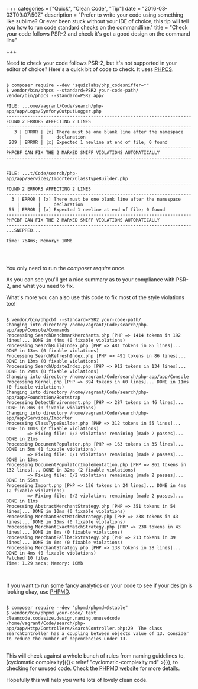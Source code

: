 +++
categories = ["Quick", "Clean Code", "Tip"]
date = "2016-03-03T09:07:50Z"
description = "Prefer to write your code using something like sublime? Or ever been stuck without your IDE of choice, this tip will tell you how to run code standard checks on the commandline."
title = "Check your code follows PSR-2 and check it's got a good design on the command line"

+++

Need to check your code follows PSR-2, but it's not supported in your 
editor of choice? Here's a quick bit of code to check. It uses 
[PHPCS](https://github.com/squizlabs/PHP_CodeSniffer).

<pre class="code">
<code class="bash">
$ composer require --dev "squizlabs/php_codesniffer=*"
$ vendor/bin/phpcs --standard=PSR2 your-code-path/
vendor/bin/phpcs --standard=PSR2 app/

FILE: ...ome/vagrant/Code/search/php-app/app/Logs/SymfonyOutputLogger.php
----------------------------------------------------------------------
FOUND 2 ERRORS AFFECTING 2 LINES
----------------------------------------------------------------------
   3 | ERROR | [x] There must be one blank line after the namespace
     |       |     declaration
 209 | ERROR | [x] Expected 1 newline at end of file; 0 found
----------------------------------------------------------------------
PHPCBF CAN FIX THE 2 MARKED SNIFF VIOLATIONS AUTOMATICALLY
----------------------------------------------------------------------


FILE: ...t/Code/search/php-app/app/Services/Importer/ClassTypeBuilder.php
----------------------------------------------------------------------
FOUND 2 ERRORS AFFECTING 2 LINES
----------------------------------------------------------------------
  3 | ERROR | [x] There must be one blank line after the namespace
    |       |     declaration
 55 | ERROR | [x] Expected 1 newline at end of file; 0 found
----------------------------------------------------------------------
PHPCBF CAN FIX THE 2 MARKED SNIFF VIOLATIONS AUTOMATICALLY
----------------------------------------------------------------------
...SNIPPED...

Time: 764ms; Memory: 10Mb


</code>
</pre>

You only need to run the *composer require* once.
 
As you can see you'll get a nice summary as to your compliance with 
PSR-2, and what you need to fix.

What's more you can also use this code to fix most of the style 
violations too!

<pre class="code">
<code class="bash">
$ vendor/bin/phpcbf --standard=PSR2 your-code-path/
Changing into directory /home/vagrant/Code/search/php-app/app/Console/Commands
Processing SearchBenchmarkMerchants.php [PHP => 1414 tokens in 192 lines]... DONE in 44ms (0 fixable violations)
Processing SearchBuildIndex.php [PHP => 481 tokens in 85 lines]... DONE in 13ms (0 fixable violations)
Processing SearchRefreshIndex.php [PHP => 491 tokens in 86 lines]... DONE in 13ms (0 fixable violations)
Processing SearchUpdateIndex.php [PHP => 912 tokens in 134 lines]... DONE in 29ms (0 fixable violations)
Changing into directory /home/vagrant/Code/search/php-app/app/Console
Processing Kernel.php [PHP => 394 tokens in 60 lines]... DONE in 11ms (0 fixable violations)
Changing into directory /home/vagrant/Code/search/php-app/app/Foundation/Bootstrap
Processing DetectEnvironment.php [PHP => 287 tokens in 46 lines]... DONE in 8ms (0 fixable violations)
Changing into directory /home/vagrant/Code/search/php-app/app/Services/Importer
Processing ClassTypeBuilder.php [PHP => 312 tokens in 55 lines]... DONE in 10ms (2 fixable violations)
        => Fixing file: 0/2 violations remaining [made 2 passes]... DONE in 21ms
Processing DocumentPopulator.php [PHP => 163 tokens in 35 lines]... DONE in 5ms (1 fixable violations)
        => Fixing file: 0/1 violations remaining [made 2 passes]... DONE in 13ms
Processing DocumentPopulatorImplementation.php [PHP => 861 tokens in 132 lines]... DONE in 32ms (2 fixable violations)
        => Fixing file: 0/2 violations remaining [made 2 passes]... DONE in 55ms
Processing Import.php [PHP => 126 tokens in 24 lines]... DONE in 4ms (2 fixable violations)
        => Fixing file: 0/2 violations remaining [made 2 passes]... DONE in 11ms
Processing AbstractMerchantStrategy.php [PHP => 351 tokens in 54 lines]... DONE in 10ms (0 fixable violations)
Processing MerchantBestMatchStrategy.php [PHP => 238 tokens in 43 lines]... DONE in 15ms (0 fixable violations)
Processing MerchantExactMatchStrategy.php [PHP => 238 tokens in 43 lines]... DONE in 8ms (0 fixable violations)
Processing MerchantFallbackStrategy.php [PHP => 213 tokens in 39 lines]... DONE in 6ms (0 fixable violations)
Processing MerchantStrategy.php [PHP => 138 tokens in 28 lines]... DONE in 4ms (0 fixable violations)
Patched 10 files
Time: 1.29 secs; Memory: 10Mb

</code>
</pre>

If you want to run some fancy analytics on your code to see if your 
design is looking okay, use [PHPMD](https://phpmd.org/).

<pre class="code">
<code class="bash">
$ composer require --dev "phpmd/phpmd=@stable"
$ vendor/bin/phpmd your-code/ text cleancode,codesize,design,naming,unusedcode
/home/vagrant/Code/search/php-app/app/Http/Controllers/SearchController.php:29	The class SearchController has a coupling between objects value of 13. Consider to reduce the number of dependencies under 13.
</code>
</pre>

This will check against a whole bunch of rules from naming guidelines 
to, [cyclomatic complexity]({{< relref "cyclomatic-complexity.md" >}}), 
to checking for unused code. Check the [PHPMD website](https://phpmd.org/) for more 
details.

Hopefully this will help you write lots of lovely clean code.
